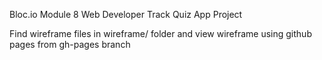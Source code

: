 Bloc.io Module 8 Web Developer Track Quiz App Project

Find wireframe files in wireframe/ folder and view wireframe using github pages from gh-pages branch